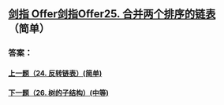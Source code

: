 ## [ 剑指 Offer剑指Offer25. 合并两个排序的链表](https://leetcode-cn.com/problems/merge-two-sorted-lists/)（简单）





### 答案：



#### [上一题（24. 反转链表）(简单)](https://github.com/sdwwld/leetCode/blob/master/src/main/java/com/wld/java/offer/剑指Offer24.md)

#### [下一题（26. 树的子结构）(中等)](https://github.com/sdwwld/leetCode/blob/master/src/main/java/com/wld/java/offer/剑指Offer26.md)